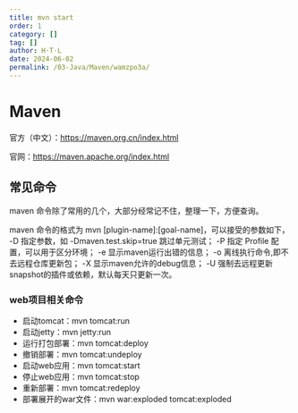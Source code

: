 ```yaml
---
title: mvn start
order: 1
category: []
tag: []
author: H·T·L
date: 2024-06-02
permalink: /03-Java/Maven/wamzpo3a/
---
```

# Maven

官方（中文）：https://maven.org.cn/index.html

官网：https://maven.apache.org/index.html





## 常见命令

maven 命令除了常用的几个，大部分经常记不住，整理一下，方便查询。

maven 命令的格式为 mvn [plugin-name]:[goal-name]，可以接受的参数如下，
		-D 指定参数，如 -Dmaven.test.skip=true 跳过单元测试；
		-P 指定 Profile 配置，可以用于区分环境；
		-e 显示maven运行出错的信息；
		-o 离线执行命令,即不去远程仓库更新包；
		-X 显示maven允许的debug信息；
		-U 强制去远程更新snapshot的插件或依赖，默认每天只更新一次。

### web项目相关命令

- 启动tomcat：mvn tomcat:run
- 启动jetty：mvn jetty:run
- 运行打包部署：mvn tomcat:deploy
- 撤销部署：mvn tomcat:undeploy
- 启动web应用：mvn tomcat:start
- 停止web应用：mvn tomcat:stop
- 重新部署：mvn tomcat:redeploy
- 部署展开的war文件：mvn war:exploded tomcat:exploded